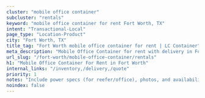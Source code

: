 ```yaml
---
cluster: "mobile office container"
subcluster: "rentals"
keyword: "mobile office container for rent Fort Worth, TX"
intent: "Transactional-Local"
page_type: "Location-Product"
city: "Fort Worth, TX"
title_tag: "Fort Worth mobile office container for rent | LC Container"
meta_description: "Mobile Office Container for rent with delivery in Fort Worth, TX. LC Container — local Since 2003. Get pricing today."
url_slug: "/fort-worth/mobile-office-container/rentals"
h1: "Mobile Office Container For Rent in Fort Worth"
internal_links: "/inventory,/delivery,/quote"
priority: 1
notes: "Include power specs (for reefer/office), photos, and availability."
noindex: false
---
```


<!-- TODO: Add unique city/inventory copy, images, and internal links here. -->
